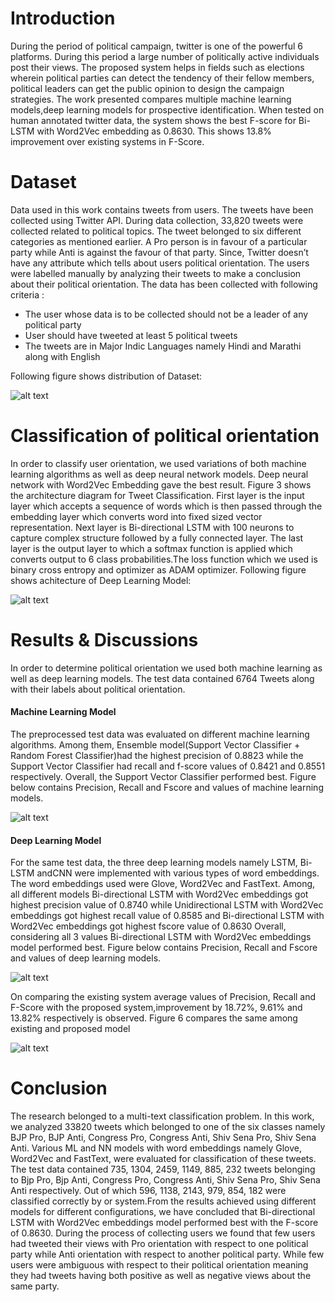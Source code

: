 # Introduction

During the period of political campaign, twitter is one of the powerful 6 platforms. During this period a large number of politically active individuals post their views. The proposed system helps in fields such as elections wherein political parties can detect the tendency of their fellow members, political leaders can get the public opinion to design the campaign strategies. The work presented compares multiple machine learning models,deep learning models for prospective identification. When tested on human annotated twitter data, the system shows the best F-score for Bi-LSTM with Word2Vec embedding as 0.8630. This shows 13.8% improvement over existing systems in F-Score.

# Dataset

Data used in this work contains  tweets from users. The tweets have been collected using Twitter API. During data collection, 33,820 tweets were collected related to political topics. The tweet belonged to six different categories as mentioned earlier. A Pro person is in favour of a particular party while Anti is against the favour of that party. Since, Twitter doesn’t have any attribute which tells about users political orientation. The users were labelled manually by analyzing their tweets to make a conclusion about their political orientation. The data has been collected with following criteria :

-  The user whose data is to be collected should not be a leader of any political party 
  - User should have tweeted at least 5 political tweets
  - The tweets are in Major Indic Languages namely Hindi and Marathi  along with English

Following figure shows distribution of Dataset:

![alt text](https://github.com/sp31051998/Political-Orientation-of-user-using-Tweet/blob/master/Images/Dataset%20Distribution.png)

# Classification of political orientation

In order to classify user orientation, we used variations of both machine learning algorithms as well as deep neural network models. Deep neural network with Word2Vec Embedding gave the best result. Figure 3 shows the architecture diagram for Tweet Classification. First layer is the input layer which accepts a sequence of words which is then passed through the embedding layer which converts word into fixed sized vector representation. Next layer is Bi-directional LSTM with 100 neurons to capture complex structure followed by a fully connected layer. The last layer is the output layer to which a softmax function is applied which converts output to 6 class probabilities.The loss function which we used is binary cross entropy and optimizer as ADAM optimizer. Following figure shows achitecture of Deep Learning Model:

![alt text](https://github.com/sp31051998/Political-Orientation-of-user-using-Tweet/blob/master/Images/Model%20Architecture.png)

# Results & Discussions

In order to determine political orientation we used both machine learning as well as deep learning models. The test data contained 6764 Tweets along with their labels about political orientation.

#### Machine Learning Model

The preprocessed test data was evaluated on different machine learning algorithms. Among them, Ensemble model(Support Vector Classifier + Random Forest Classifier)had the highest precision of 0.8823 while the Support Vector Classifier had recall and f-score values of 0.8421 and 0.8551 respectively. Overall, the Support Vector Classifier performed best. Figure below contains Precision, Recall and Fscore and  values of machine learning models.

![alt text](https://github.com/sp31051998/Political-Orientation-of-user-using-Tweet/blob/master/Images/ML%20Model%20Comparision.png)

#### Deep Learning Model

For the same test data, the three deep learning models namely LSTM, Bi-LSTM andCNN were implemented with various types of word embeddings.  The word embeddings used were Glove, Word2Vec and FastText. Among, all different models Bi-directional LSTM with Word2Vec embeddings got highest precision value of 0.8740 while Unidirectional LSTM with Word2Vec embeddings got highest recall value of 0.8585 and Bi-directional LSTM with Word2Vec embeddings got highest fscore value of 0.8630 Overall, considering all 3 values Bi-directional LSTM with Word2Vec embeddings model performed best. Figure below contains Precision, Recall and Fscore and  values of deep learning models.

![alt text](https://github.com/sp31051998/Political-Orientation-of-user-using-Tweet/blob/master/Images/DL%20Model%20Comparision.png)

On comparing the existing system average values of Precision, Recall and F-Score with the proposed system,improvement by 18.72%, 9.61% and 13.82% respectively is observed. Figure 6 compares the same among existing and proposed model

![alt text](https://github.com/sp31051998/Political-Orientation-of-user-using-Tweet/blob/master/Images/Exisiting%20System%20vs%20Proposed%20System.png)

# Conclusion
The research belonged to a multi-text classification problem. In this work, we analyzed 33820 tweets which belonged to one of the six classes namely BJP Pro, BJP Anti, Congress Pro, Congress Anti, Shiv Sena Pro, Shiv Sena Anti. Various ML and NN models with word embeddings namely Glove, Word2Vec and FastText, were evaluated for classification of these tweets. The test data contained 735, 1304, 2459, 1149, 885, 232 tweets belonging to Bjp Pro, Bjp Anti, Congress Pro, Congress Anti, Shiv Sena Pro, Shiv Sena Anti respectively. Out of which  596, 1138, 2143, 979, 854, 182 were classified correctly by or system.From the results achieved using different models for different configurations, we have concluded that Bi-directional LSTM with Word2Vec embeddings model performed best with the F-score of 0.8630. During the process of collecting users we found that few users had tweeted their views with Pro orientation with respect to one political party while Anti orientation with respect to another political party. While few users were ambiguous with respect to their political orientation meaning they had tweets having both positive as well as negative views about the same party.